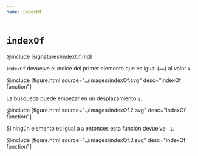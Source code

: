 ```yaml
---
name: indexOf
---
```


# `indexOf`

@include [signatures/indexOf.md]

`indexOf` devuelve el índice del primer elemento que es igual (`==`) al valor `a`.

@include [figure.html source="../images/indexOf.svg" desc="indexOf function"]

La búsqueda puede empezar en un desplazamiento `j`.

@include [figure.html source="../images/indexOf.2.svg" desc="indexOf function"]

Si ningún elemento es igual a `a` entonces esta función devuelve `-1`.

@include [figure.html source="../images/indexOf.3.svg" desc="indexOf function"]

